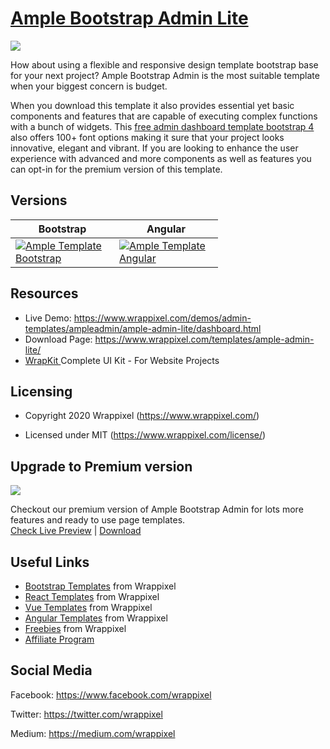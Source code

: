 <!-- # ample-admin-lite -->
<!-- Heading of Template -->
<h1>
  <a href="https://www.wrappixel.com/demos/admin-templates/ampleadmin/ample-admin-lite/dashboard.html">Ample Bootstrap Admin Lite</a>
</h1>

<!-- Main image of Template -->
<a target="_blank" href="https://www.wrappixel.com/wp-content/uploads/edd/2020/04/ample-admin-bootstrap-lite-y.jpg">
  <img src="https://www.wrappixel.com/wp-content/uploads/edd/2020/04/ample-admin-bootstrap-lite-y.jpg" />
</a>

<!-- Description of Template -->
<p>
How about using a flexible and responsive design template bootstrap base for your next project? Ample Bootstrap Admin is the most suitable template when your biggest concern is budget.
</p>
<p>
    When you download this template it also provides essential yet basic components and features that are capable of executing complex functions with a bunch of widgets. This <a href="https://www.wrappixel.com/templates/category/bootstrap-admin-templates/">free admin dashboard template bootstrap 4</a> also offers 100+ font options making it sure that your project looks innovative, elegant and vibrant. If you are looking to enhance the user experience with advanced and more components as well as features you can opt-in for the premium version of this template.
</p>

<!-- Versions of Template -->
<h2><a id="user-content-versions" class="anchor" aria-hidden="true" href="#versions"></a>Versions</h2>
<table>
<thead>
<tr>
<th>Bootstrap</th>
<th>Angular</th>
</tr>
</thead>
<tbody>
<tr>
<td>
  <a href="https://www.wrappixel.com/templates/ampleadmin/" rel="nofollow" width="150px">
    <img src="https://www.wrappixel.com/wp-content/uploads/edd/2020/04/ample-admin-bootstrap-y.jpg" alt="Ample Template  Bootstrap" style="max-width:150px;">
  </a>
</td>
  <td>
  <a href="https://www.wrappixel.com/templates/ample-admin-angular/" rel="nofollow" width="150px">
    <img src="https://www.wrappixel.com/wp-content/uploads/edd/2020/04/ample-admin-angular-y.jpg" alt="Ample Template  Angular" style="max-width:150px;">
  </a>
</td>
</tr>
</tbody>
</table>

<!-- Resources of Template -->
<h2>Resources</h2>
<ul>
<li>  
  Live Demo: <a href="https://www.wrappixel.com/demos/admin-templates/ampleadmin/ample-admin-lite/dashboard.html" rel="nofollow">https://www.wrappixel.com/demos/admin-templates/ampleadmin/ample-admin-lite/dashboard.html</a>
</li>
<li>
    Download Page: <a href="https://www.wrappixel.com/templates/ample-admin-lite/" rel="nofollow">
  https://www.wrappixel.com/templates/ample-admin-lite/</a>
</li>
<li>
    <a href="https://www.wrappixel.com/templates/wrapkit/#demos" rel="nofollow">WrapKit </a>Complete UI Kit - For Website Projects
</li>
</ul>

<!-- Licensing of Template -->
<h2>Licensing</h2>
<ul>
  <li>
    <p>Copyright 2020 Wrappixel (<a href="https://www.wrappixel.com/" rel="nofollow">https://www.wrappixel.com/</a>)</p>
  </li>
  <li>
    <p>Licensed under MIT (<a href="https://www.wrappixel.com/license/">https://www.wrappixel.com/license/</a>)</p>
  </li>
</ul>

<!-- <h4><a href="https://wrappixel.com/demos/admin-templates/ampleadmin/ample-admin-lite/dashboard.html">Free Version Demo Link</a></h4> -->


<!-- ## Pro Version -->

<!-- <a href="https://www.wrappixel.com/templates/ampleadmin/"><img src="https://www.wrappixel.com/wp-content/uploads/edd/2019/06/ampleadmin-bootstrap-nws2.jpg"/></a><br/>
<h4><a href="https://www.wrappixel.com/ampleadmin/ampleadmin-html/ampleadmin-sidebar/index2.html">Demo</a></h4> -->


<!-- Upgrade to Premium version of Template -->
<h2>Upgrade to Premium version</h2>
<a target="_blank" href="https://www.wrappixel.com/templates/ampleadmin/">
  <img src="https://www.wrappixel.com/wp-content/uploads/edd/2020/04/ample-admin-bootstrap-y.jpg"/>
</a>
<p>
   Checkout our premium version of Ample Bootstrap Admin for lots more features and ready to use page templates.<br>
   <a href="https://www.wrappixel.com/ampleadmin/ampleadmin-html/ampleadmin-sidebar/index.html">Check Live Preview</a> | <a href="https://www.wrappixel.com/templates/ampleadmin/">Download</a>
</p>

<!-- Useful Links of Template -->
<h2>Useful Links</h2>
<ul>
<li><a href="https://www.wrappixel.com" rel="nofollow">Bootstrap Templates</a> from Wrappixel</li>
<li><a href="https://www.wrappixel.com/templates/category/react-templates/" rel="nofollow">React Templates</a> from Wrappixel</li>
<li><a href="https://www.wrappixel.com/templates/category/vuejs-templates/" rel="nofollow">Vue Templates</a> from Wrappixel</li>
<li><a href="https://www.wrappixel.com/templates/category/angular-templates/" rel="nofollow">Angular Templates</a> from Wrappixel</li>
<li><a href="https://www.wrappixel.com/templates/category/free-templates/" rel="nofollow">Freebies</a> from Wrappixel</li>
<li><a href="https://www.wrappixel.com/affiliate-area/" rel="nofollow">Affiliate Program</a></li>
</ul>

<!-- Social Media of Wrappixel -->
<h2>Social Media</h2>
<p>Facebook: <a href="https://www.facebook.com/wrappixel">https://www.facebook.com/wrappixel</a></p>
<p>Twitter: <a href="https://twitter.com/wrappixel">https://twitter.com/wrappixel</a></p>
<p>Medium: <a href="https://medium.com/wrappixel">https://medium.com/wrappixel</a></p>

